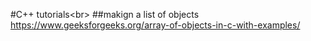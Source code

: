 



#C++ tutorials<br\>
##makign a list of objects https://www.geeksforgeeks.org/array-of-objects-in-c-with-examples/

